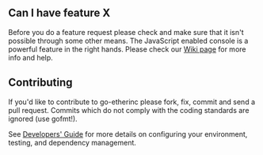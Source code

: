 ## Can I have feature X

Before you do a feature request please check and make sure that it isn't possible
through some other means. The JavaScript enabled console is a powerful feature
in the right hands. Please check our [Wiki page](https://github.com/etherinc/go-etherinc/wiki) for more info
and help.

## Contributing

If you'd like to contribute to go-etherinc please fork, fix, commit and
send a pull request. Commits which do not comply with the coding standards
are ignored (use gofmt!).

See [Developers' Guide](https://github.com/etherinc/go-etherinc/wiki/Developers'-Guide)
for more details on configuring your environment, testing, and
dependency management.

